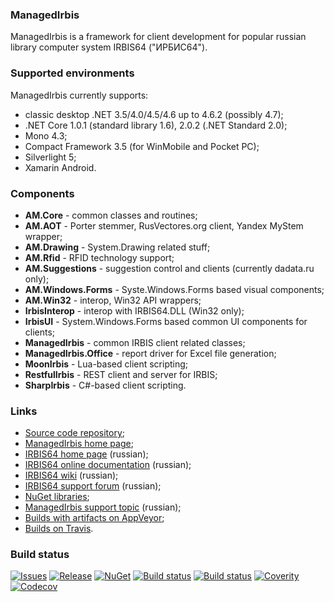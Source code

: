 ### ManagedIrbis
ManagedIrbis is a framework for client development for
popular russian library computer system IRBIS64 ("ИРБИС64").

### Supported environments

ManagedIrbis currently supports:

- classic desktop .NET 3.5/4.0/4.5/4.6 up to 4.6.2 (possibly 4.7);
- .NET Core 1.0.1 (standard library 1.6), 2.0.2 (.NET Standard 2.0);
- Mono 4.3;
- Compact Framework 3.5 (for WinMobile and Pocket PC);
- Silverlight 5;
- Xamarin Android.

### Components

- **AM.Core** - common classes and routines;
- **AM.AOT** - Porter stemmer, RusVectores.org client, Yandex MyStem wrapper;
- **AM.Drawing** - System.Drawing related stuff;
- **AM.Rfid** - RFID technology support;
- **AM.Suggestions** - suggestion control and clients (currently dadata.ru only);
- **AM.Windows.Forms** - Syste.Windows.Forms based visual components;
- **AM.Win32** - interop, Win32 API wrappers;
- **IrbisInterop** - interop with IRBIS64.DLL (Win32 only);
- **IrbisUI** - System.Windows.Forms based common UI components for clients;
- **ManagedIrbis** - common IRBIS client related classes;
- **ManagedIrbis.Office** - report driver for Excel file generation;
- **MoonIrbis** - Lua-based client scripting;
- **RestfulIrbis** - REST client and server for IRBIS;
- **SharpIrbis** - C#-based client scripting.

### Links

- [Source code repository](https://github.com/amironov73/ManagedIrbis);
- [ManagedIrbis home page](http://arsmagna.ru);
- [IRBIS64 home page](http://www.elnit.org/index.php?option=com_content&view=article&id=35&Itemid=108) (russian);
- [IRBIS64 online documentation](http://sntnarciss.ru/irbis.html) (russian);
- [IRBIS64 wiki](http://wiki.elnit.org/index.php/%D0%92%D0%B8%D0%BA%D0%B8-%D0%B4%D0%BE%D0%BA%D1%83%D0%BC%D0%B5%D0%BD%D1%82%D0%B0%D1%86%D0%B8%D1%8F_%D0%BF%D0%BE_%D1%81%D0%B8%D1%81%D1%82%D0%B5%D0%BC%D0%B5_%D0%B0%D0%B2%D1%82%D0%BE%D0%BC%D0%B0%D1%82%D0%B8%D0%B7%D0%B0%D1%86%D0%B8%D0%B8_%D0%B1%D0%B8%D0%B1%D0%BB%D0%B8%D0%BE%D1%82%D0%B5%D0%BA_%D0%98%D0%A0%D0%91%D0%98%D0%A1) (russian);
- [IRBIS64 support forum](http://irbis.gpntb.ru) (russian);
- [NuGet libraries](https://www.nuget.org/packages/ManagedIrbis/);
- [ManagedIrbis support topic](http://irbis.gpntb.ru/read.php?24,85009) (russian);
- [Builds with artifacts on AppVeyor](https://ci.appveyor.com/project/AlexeyMironov/managedclient-45/);
- [Builds on Travis](https://travis-ci.org/amironov73/ManagedIrbis).

### Build status

[![Issues](https://img.shields.io/github/issues/amironov73/ManagedIrbis.svg)](https://github.com/amironov73/ManagedIrbis/issues)
[![Release](https://img.shields.io/github/release/amironov73/ManagedIrbis.svg)](https://github.com/amironov73/ManagedIrbis/releases)
[![NuGet](https://img.shields.io/nuget/v/ManagedIrbis.svg)](https://www.nuget.org/packages/ManagedIrbis/)
[![Build status](https://img.shields.io/appveyor/ci/AlexeyMironov/managedclient-45.svg)](https://ci.appveyor.com/project/AlexeyMironov/managedclient-45/)
[![Build status](https://api.travis-ci.org/amironov73/ManagedIrbis.svg)](https://travis-ci.org/amironov73/ManagedIrbis/)
[![Coverity](https://img.shields.io/coverity/scan/11008.svg)](https://scan.coverity.com/projects/managedirbis)
[![Codecov](https://img.shields.io/codecov/c/github/amironov73/ManagedIrbis.svg)](https://codecov.io/gh/amironov73)

